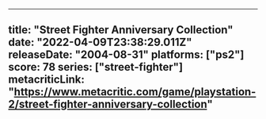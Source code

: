 
---
title: "Street Fighter Anniversary Collection"
date: "2022-04-09T23:38:29.011Z"
releaseDate: "2004-08-31"
platforms: ["ps2"]
score: 78
series: ["street-fighter"]
metacriticLink: "https://www.metacritic.com/game/playstation-2/street-fighter-anniversary-collection"
---
